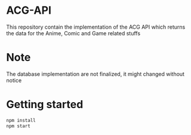 # ACG-API

This repository contain the implementation of the ACG API which returns the data for the Anime, Comic and Game related stuffs

# Note

The database implementation are not finalized, it might changed without notice

# Getting started

```bash
npm install
npm start
```
